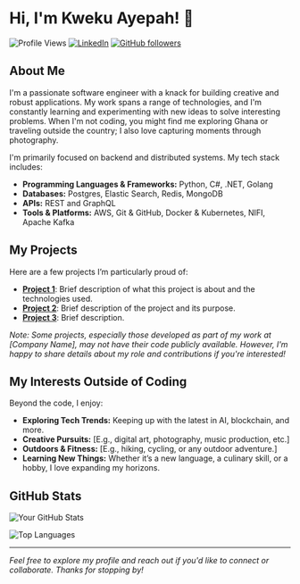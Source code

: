 <!-- Hi there, welcome to my GitHub profile! -->

# Hi, I'm Kweku Ayepah! 👋

![Profile Views](https://komarev.com/ghpvc/?username=kwekuayepah&color=blueviolet)
[![LinkedIn](https://img.shields.io/badge/-LinkedIn-blue?style=flat-square&logo=Linkedin&logoColor=white&link=https://www.linkedin.com/in/abraham-ayepah-mensah-251453131/)](https://www.linkedin.com/in/abraham-ayepah-mensah-251453131/)
[![GitHub followers](https://img.shields.io/github/followers/kwekuayepah?label=Follow&style=social)](https://github.com/kwekuayepah)

## About Me

I'm a passionate software engineer with a knack for building creative and robust applications. My work spans a range of technologies, and I'm constantly learning and experimenting with new ideas to solve interesting problems. When I'm not coding, you might find me exploring Ghana or traveling outside the country; I also love capturing moments through photography.

I'm primarily focused on backend and distributed systems. My tech stack includes:

- **Programming Languages & Frameworks:** Python, C#, .NET, Golang
- **Databases:** Postgres, Elastic Search, Redis, MongoDB
- **APIs:** REST and GraphQL
- **Tools & Platforms:** AWS, Git & GitHub, Docker & Kubernetes, NIFI, Apache Kafka

## My Projects

Here are a few projects I’m particularly proud of:

- **[Project 1](https://github.com/kwekuayepah/project1)**: Brief description of what this project is about and the technologies used.
- **[Project 2](https://github.com/kwekuayepah/project2)**: Brief description of the project and its purpose.
- **[Project 3](https://github.com/kwekuayepah/project3)**: Brief description.

*Note: Some projects, especially those developed as part of my work at [Company Name], may not have their code publicly available. However, I'm happy to share details about my role and contributions if you're interested!*

## My Interests Outside of Coding

Beyond the code, I enjoy:

- **Exploring Tech Trends:** Keeping up with the latest in AI, blockchain, and more.
- **Creative Pursuits:** [E.g., digital art, photography, music production, etc.]
- **Outdoors & Fitness:** [E.g., hiking, cycling, or any outdoor adventure.]
- **Learning New Things:** Whether it’s a new language, a culinary skill, or a hobby, I love expanding my horizons.

## GitHub Stats

![Your GitHub Stats](https://github-readme-stats.vercel.app/api?username=kwekuayepah&show_icons=true&theme=radical)

<!-- Optionally, add more widgets like top languages -->
![Top Languages](https://github-readme-stats.vercel.app/api/top-langs/?username=kwekuayepah&layout=compact&theme=radical)

---

*Feel free to explore my profile and reach out if you'd like to connect or collaborate. Thanks for stopping by!*
